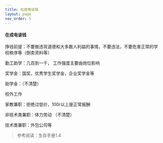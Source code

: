 ```yaml
---
title: 在成电谈钱
layout: page
nav_order: 5
---
```


#### 在成电谈钱

挣钱前提：不要做违背道德和大多数人利益的事情，不要违法，不要危害正常的学校秩序等（倒卖资料等）

勤工助学：几百到一千， 工作强度主要由岗位影响

奖学金：国奖，优秀学生奖学金，企业奖学金等

助学金：（不清楚）

校外工作

家教兼职：拒绝过低价，100r以上是正常报酬

非技术类兼职：体力劳动 （不清楚）

技术类兼职：外包公司等

>参考阅读：生存手册1.4